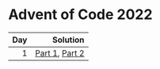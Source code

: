 # Advent of Code 2022

| Day |                                                             Solution |
| --: | -------------------------------------------------------------------: |
|   1 | [Part 1](days/day-01/part_one.py), [Part 2](days/day-01/part_two.py) |
